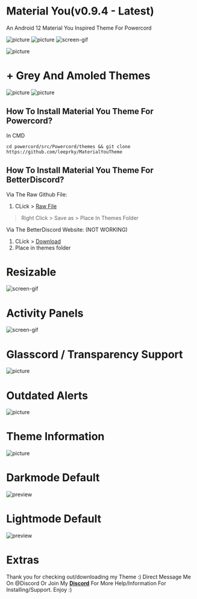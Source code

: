 # Material You(v0.9.4 - Latest)
An Android 12 Material You Inspired Theme For Powercord

![picture](https://i.imgur.com/GNOLne0.png)
![picture](https://i.imgur.com/KdAE1G8.png)
![screen-gif](https://i.imgur.com/EiN5ALx.gif)

![picture](https://i.imgur.com/Xvwak97.png)

# + Grey And Amoled Themes
![picture](https://i.imgur.com/0rFWFLs.png)
![picture](https://i.imgur.com/011Q1yt.png)

## How To Install Material You Theme For Powercord?

In CMD

```
cd powercord/src/Powercord/themes && git clone https://github.com/leeprky/MaterialYouTheme
```

## How To Install Material You Theme For BetterDiscord?

Via The Raw Github File:
1. CLick > [Raw File](https://raw.githubusercontent.com/leeprky/MaterialYouTheme/main/betterdiscord/MaterialYouTheme.theme.css)
> Right Click > Save as > Place In Themes Folder

Via The BetterDiscord Website: (NOT WORKING)
1. CLick > [Download]()
2. Place in themes folder


# Resizable 
![screen-gif](https://i.imgur.com/K0i7aFU.gif)

# Activity Panels

![screen-gif](https://i.imgur.com/qEIaWWK.gif)

# Glasscord / Transparency Support

![picture](https://i.imgur.com/JQagBBj.png)

# Outdated Alerts
![picture](https://i.imgur.com/8eThtFs.png)

# Theme Information
![picture](https://i.imgur.com/ooCp4TI.png)

# Darkmode Default

![preview](https://i.imgur.com/b3oGQYc.png)

# Lightmode Default

![preview](https://i.imgur.com/0S7q2rq.png)

# Extras 

Thank you for checking out/downloading my Theme :)
Direct Message Me On @Discord Or Join My **[Discord](https://discord.gg/Ff3rqAYB89)** For More Help/Information For Installing/Support. Enjoy :)
